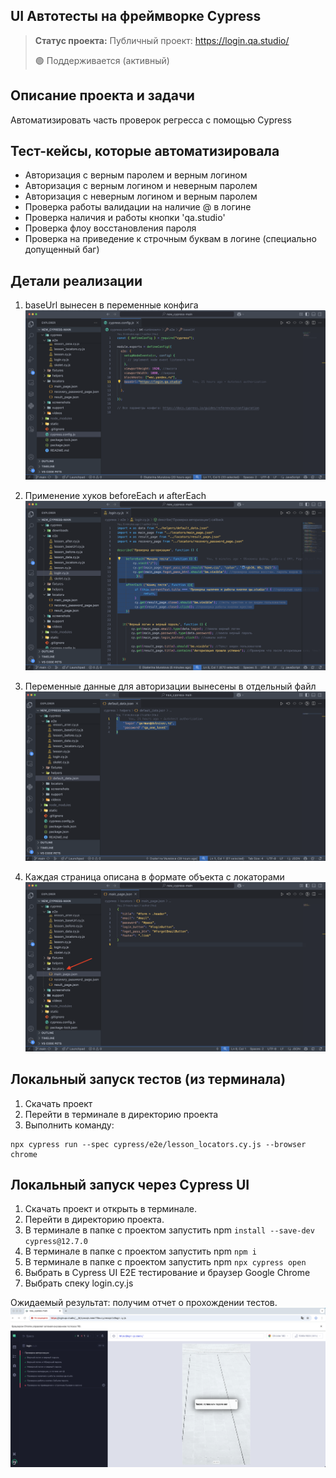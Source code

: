 <h2>UI Автотесты на фреймворке Cypress</h2>

> **Статус проекта:**
> Публичный проект: https://login.qa.studio/
> 
> 🟢 Поддерживается (активный) 

## Описание проекта и задачи
Автоматизировать часть проверок регресса с помощью Cypress

## Тест-кейсы, которые автоматизировала
* Авторизация с верным паролем и верным логином
* Авторизация c верным логином и неверным паролем
* Авторизация c неверным логином и верным паролем
* Проверка работы валидации на наличие @ в логине
* Проверка наличия и работы кнопки 'qa.studio'
* Проверка флоу восстановления пароля
* Проверка на приведение к строчным буквам в логине (специально допущенный баг)

## Детали реализации

1. baseUrl вынесен в переменные конфига
![image](static/baseUrl.png)

2. Применение хуков beforeEach и afterEach
![image](static/hooks.png)

3. Переменные данные для авторизации вынесены в отдельный файл
![image](static/user_data.png)

4. Каждая страница описана в формате объекта с локаторами
![image](static/locators.png)

## Локальный запуск тестов (из терминала)
1. Скачать проект
2. Перейти в терминале в директорию проекта
2. Выполнить команду:
```
npx cypress run --spec cypress/e2e/lesson_locators.cy.js --browser chrome
```


## Локальный запуск через Cypress UI
1. Скачать проект и открыть в терминале.
2. Перейти в директорию проекта.
3. В терминале в папке с проектом запустить npm `install --save-dev cypress@12.7.0`
4. В терминале в папке с проектом запустить npm `npm i`
5. В терминале в папке с проектом запустить npm `npx cypress open`
6. Выбрать в Cypress UI E2E тестирование и браузер Google Chrome
7. Выбрать спеку login.cy.js

Ожидаемый результат: получим отчет о прохождении тестов.
![image](static/Cypress_cli.png)

